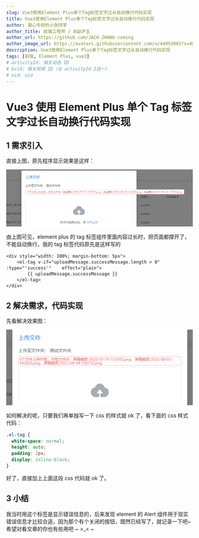 ```yaml
---
slug: Vue3使用Element Plus单个Tag标签文字过长自动换行代码实现
title: Vue3使用Element Plus单个Tag标签文字过长自动换行代码实现
author: 潜心专研的小张同学
author_title: 前端工程师 / B站UP主
author_url: https://github.com/JACK-ZHANG-coming
author_image_url: https://avatars.githubusercontent.com/u/44993003?s=400&u=02570a73330dd7eeae310b302962c034b2833988&v=4
description: Vue3使用Element Plus单个Tag标签文字过长自动换行代码实现
tags: [前端, Element Plus, vue3]
# activityId: 相关动态 ID
# bvid: 相关视频 ID（与 activityId 2选一）
# oid: oid
---
```


# Vue3 使用 Element Plus 单个 Tag 标签文字过长自动换行代码实现

## 1 需求引入

直接上图，原先程序显示效果是这样：

![image-20240807172107258](https://raw.githubusercontent.com/JACK-ZHANG-coming/map-depot/master/2023image-20240807172107258.png)

由上图可见，element plus 的 tag 标签组件里面内容过长时，把页面都撑开了，不能自动换行，我的 tag 标签代码原先是这样写的

```vue
<div style="width: 100%; margin-bottom: 5px">
	<el-tag v-if="uploadMessage.successMessage.length > 0" :type="'success'" 	effect="plain">
		{{ uploadMessage.successMessage }}
	</el-tag>
</div>
```

## 2 解决需求，代码实现

先看解决效果图：

![image-20240807172500463](https://raw.githubusercontent.com/JACK-ZHANG-coming/map-depot/master/2023image-20240807172500463.png)

如何解决的呢，只要我们再单独写一下 css 的样式就 ok 了，看下面的 css 样式代码：

```css
.el-tag {
  white-space: normal;
  height: auto;
  padding: 2px;
  display: inline-block;
}
```

好了，直接加上上面这段 css 代码就 ok 了。

## 3 小结

我当时用这个标签是显示错误信息的，后来发现 element 的 Alert 组件用于现实错误信息才比较合适，因为那个有个关闭的按钮，既然已经写了，就记录一下吧~ 希望对看文章的你也有些用吧 ~ >\_< ~
